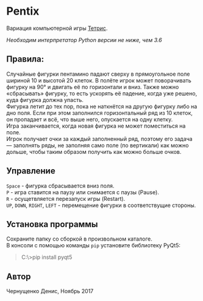 # Pentix
Вариация компьютерной игры [Тетрис](https://ru.wikipedia.org/wiki/%D0%A2%D0%B5%D1%82%D1%80%D0%B8%D1%81).

*Необходим интерпретатор Python версии не ниже, чем 3.6*
## Правила:
Случайные фигурки пентамино падают сверху в прямоугольное поле шириной 10 и высотой 20 клеток.
В полёте игрок может поворачивать фигурку на 90° и двигать её по горизонтали и вниз.
Также можно «сбрасывать» фигурку, то есть ускорять её падение, когда уже решено, куда фигурка должна упасть.<br />
Фигурка летит до тех пор, пока не наткнётся на другую фигурку либо на дно поля.
Если при этом заполнился горизонтальный ряд из 10 клеток, он пропадает и всё, что выше него, опускается на одну клетку.<br />
Игра заканчивается, когда новая фигурка не может поместиться на поле.<br />
Игрок получает очки за каждый заполненный ряд, поэтому его задача — заполнять ряды, не заполняя само поле (по вертикали) как можно дольше, чтобы таким образом получить как можно больше очков.
## Управление
`Space` - фигурка сбрасывается вниз поля.<br />
`P` - игра ставится на паузу или снимается с паузы (Pause).<br />
`R` - осущетвляется перезапуск игры (Restart).<br />
`UP`, `DOWN`, `RIGHT`, `LEFT` - перемещение фигурки в соответствущие стороны.
## Установка программы
Сохраните папку со сборкой в произвольном каталоге.<br />
В консоли с помощью команды `pip` установите библиотеку PyQt5:
> C:\\>pip install pyqt5

## Автор
Чернущенко Денис, Ноябрь 2017